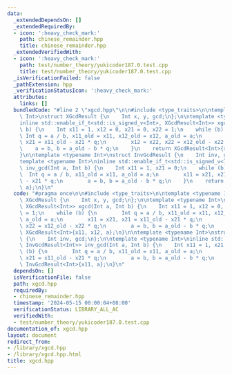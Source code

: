```yaml
---
data:
  _extendedDependsOn: []
  _extendedRequiredBy:
  - icon: ':heavy_check_mark:'
    path: chinese_remainder.hpp
    title: chinese_remainder.hpp
  _extendedVerifiedWith:
  - icon: ':heavy_check_mark:'
    path: test/number_theory/yukicoder187.0.test.cpp
    title: test/number_theory/yukicoder187.0.test.cpp
  _isVerificationFailed: false
  _pathExtension: hpp
  _verificationStatusIcon: ':heavy_check_mark:'
  attributes:
    links: []
  bundledCode: "#line 2 \"xgcd.hpp\"\n\n#include <type_traits>\n\ntemplate <typename\
    \ Int>\nstruct XGcdResult {\n    Int x, y, gcd;\n};\n\ntemplate <typename Int>\n\
    inline std::enable_if_t<std::is_signed_v<Int>, XGcdResult<Int>> xgcd(Int a, Int\
    \ b) {\n    Int x11 = 1, x12 = 0, x21 = 0, x22 = 1;\n    while (b) {\n       \
    \ Int q = a / b, x11_old = x11, x12_old = x12, a_old = a;\n        x11 = x21,\
    \ x21 = x11_old - x21 * q;\n        x12 = x22, x22 = x12_old - x22 * q;\n    \
    \    a = b, b = a_old - b * q;\n    }\n    return XGcdResult<Int>{x11, x12, a};\n\
    }\n\ntemplate <typename Int>\nstruct InvGcdResult {\n    Int inv, gcd;\n};\n\n\
    template <typename Int>\ninline std::enable_if_t<std::is_signed_v<Int>, InvGcdResult<Int>>\
    \ inv_gcd(Int a, Int b) {\n    Int x11 = 1, x21 = 0;\n    while (b) {\n      \
    \  Int q = a / b, x11_old = x11, a_old = a;\n        x11 = x21, x21 = x11_old\
    \ - x21 * q;\n        a = b, b = a_old - b * q;\n    }\n    return InvGcdResult<Int>{x11,\
    \ a};\n}\n"
  code: "#pragma once\n\n#include <type_traits>\n\ntemplate <typename Int>\nstruct\
    \ XGcdResult {\n    Int x, y, gcd;\n};\n\ntemplate <typename Int>\ninline std::enable_if_t<std::is_signed_v<Int>,\
    \ XGcdResult<Int>> xgcd(Int a, Int b) {\n    Int x11 = 1, x12 = 0, x21 = 0, x22\
    \ = 1;\n    while (b) {\n        Int q = a / b, x11_old = x11, x12_old = x12,\
    \ a_old = a;\n        x11 = x21, x21 = x11_old - x21 * q;\n        x12 = x22,\
    \ x22 = x12_old - x22 * q;\n        a = b, b = a_old - b * q;\n    }\n    return\
    \ XGcdResult<Int>{x11, x12, a};\n}\n\ntemplate <typename Int>\nstruct InvGcdResult\
    \ {\n    Int inv, gcd;\n};\n\ntemplate <typename Int>\ninline std::enable_if_t<std::is_signed_v<Int>,\
    \ InvGcdResult<Int>> inv_gcd(Int a, Int b) {\n    Int x11 = 1, x21 = 0;\n    while\
    \ (b) {\n        Int q = a / b, x11_old = x11, a_old = a;\n        x11 = x21,\
    \ x21 = x11_old - x21 * q;\n        a = b, b = a_old - b * q;\n    }\n    return\
    \ InvGcdResult<Int>{x11, a};\n}\n"
  dependsOn: []
  isVerificationFile: false
  path: xgcd.hpp
  requiredBy:
  - chinese_remainder.hpp
  timestamp: '2024-05-15 00:00:04+08:00'
  verificationStatus: LIBRARY_ALL_AC
  verifiedWith:
  - test/number_theory/yukicoder187.0.test.cpp
documentation_of: xgcd.hpp
layout: document
redirect_from:
- /library/xgcd.hpp
- /library/xgcd.hpp.html
title: xgcd.hpp
---
```

